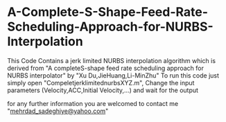 # A-Complete-S-Shape-Feed-Rate-Scheduling-Approach-for-NURBS-Interpolation
This Code Contains a jerk limited NURBS interpolation algorithm which is derived from "A completeS-shape feed rate scheduling approach for NURBS interpolator" by "Xu Du,JieHuang,Li-MinZhu"
To run this code just simply open "CompeletjerklimitednurbsXYZ.m", Change the input parameters (Velocity,ACC,Initial Velocity,...) and wait for the output

for any further information you are welcomed to contact me "mehrdad_sadeghiye@yahoo.com"
 

